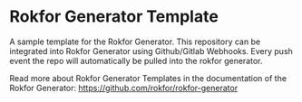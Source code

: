 # Rokfor Generator Template
A sample template for the Rokfor Generator. This repository can be integrated into Rokfor Generator using Github/Gitlab Webhooks. Every push event the repo will automatically be pulled into the rokfor generator.

Read more about Rokfor Generator Templates in the documentation of the Rokfor Generator: https://github.com/rokfor/rokfor-generator
